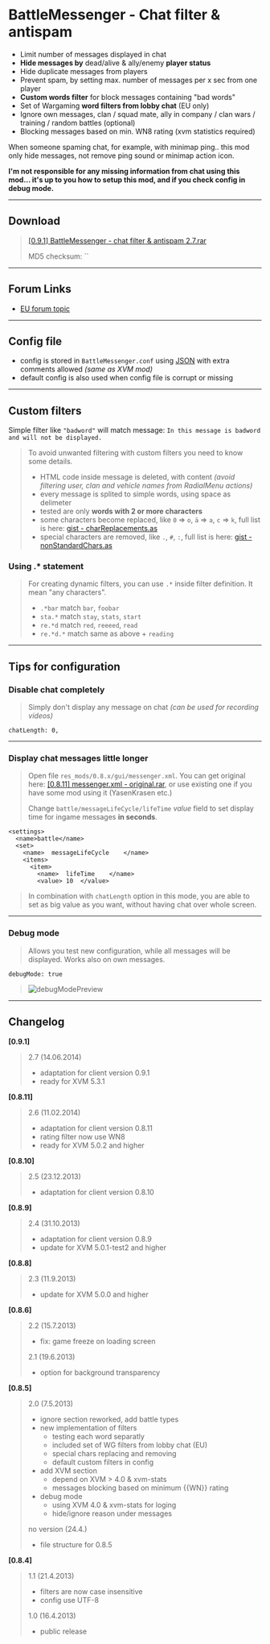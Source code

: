﻿# BattleMessenger - Chat filter & antispam
- Limit number of messages displayed in chat
- **Hide messages by** dead/alive & ally/enemy **player status**
- Hide duplicate messages from players
- Prevent spam, by setting max. number of messages per x sec from one player
- **Custom words filter** for block messages containing "bad words"
- Set of Wargaming **word filters from lobby chat** (EU only)
- Ignore own messages, clan / squad mate, ally in company / clan wars / training / random battles (optional)
- Blocking messages based on min. WN8 rating (xvm statistics required)

When someone spaming chat, for example, with minimap ping.. this mod only hide messages, not remove ping sound or minimap action icon.

**I'm not responsible for any missing information from chat using this mod... it's up to you how to setup this mod, and if you check config in debug mode.**

---

## Download
> [[0.9.1] BattleMessenger - chat filter & antispam 2.7.rar]()
>
> MD5 checksum: ``

---

## Forum Links
- [EU forum topic](http://forum.worldoftanks.eu/index.php?/topic/235204-)

---

## Config file
- config is stored in `BattleMessenger.conf` using [JSON](http://en.wikipedia.org/wiki/JavaScript_Object_Notation) with extra comments allowed *(same as XVM mod)*
- default config is also used when config file is corrupt or missing

---

## Custom filters
Simple filter like `"badword"` will match message: `In this message is badword and will not be displayed.`

>To avoid unwanted filtering with custom filters you need to know some details.
>
>- HTML code inside message is deleted, with content *(avoid filtering user, clan and vehicle names from RadialMenu actions)*
>- every message is splited to simple words, using space as delimeter
>- tested are only **words with 2 or more characters**
>- some characters become replaced, like `0` => `o`, `ä` => `a`, `c` => `k`, full list is here: [gist - charReplacements.as](https://gist.github.com/PavelMaca/3c9268e553ece98051f0#file-charreplacements-as)
>- special characters are removed, like `.`, `#`, `:`, full list is here: [gist - nonStandardChars.as](https://gist.github.com/PavelMaca/3c9268e553ece98051f0#file-nonstandardchars-as)

### Using .* statement
>For creating dynamic filters, you can use `.*` inside filter definition.
>It mean "any characters".
>
> - `.*bar` match `bar`, `foobar`
> - `sta.*` match `stay`, `stats`, `start`
> - `re.*d` match `red`, `reeeed`, `read`
> - `re.*d.*` match same as above + `reading`

---

## Tips for configuration
### Disable chat completely
>Simply don't display any message on chat *(can be used for recording videos)*

    chatLength: 0,

---

### Display chat messages little longer
>Open file `res_mods/0.8.x/gui/messenger.xml`.
>You can get original here: [[0.8.11] messenger.xml - original.rar](http://www.mediafire.com/download/v9pe1g89y1nl8mj),
>or use existing one if you have some mod using it (YasenKrasen etc.)
>
>Change `battle/messageLifeCycle/lifeTime` *value* field to set display time for ingame messages **in seconds**.

    <settings>
      <name>battle</name>
      <set>
        <name>	messageLifeCycle	</name>
        <items>
          <item>
            <name>	lifeTime	</name>
            <value>	10	</value>
>In combination with `chatLength` option in this mode, you are able to set as big value as you want, without having chat over whole screen.

---

### Debug mode
>Allows you test new configuration, while all messages will be displayed.
>Works also on own messages.

    debugMode: true
>![debugModePreview](http://imageshack.us/a/img837/9910/comp1t.png)

---

## Changelog
**[0.9.1]**
>2.7 (14.06.2014)
>- adaptation for client version 0.9.1
>- ready for XVM 5.3.1

**[0.8.11]**
>2.6 (11.02.2014)
>- adaptation for client version 0.8.11
>- rating filter now use WN8
>- ready for XVM 5.0.2 and higher

**[0.8.10]**
>2.5 (23.12.2013)
>- adaptation for client version 0.8.10

**[0.8.9]**
>2.4 (31.10.2013)
>- adaptation for client version 0.8.9
>- update for XVM 5.0.1-test2 and higher

**[0.8.8]**
>2.3 (11.9.2013)
>- update for XVM 5.0.0 and higher

**[0.8.6]**
>2.2 (15.7.2013)
>- fix: game freeze on loading screen
>
>2.1 (19.6.2013)
>- option for background transparency

**[0.8.5]**
>2.0 (7.5.2013)
>
>- ignore section reworked, add battle types
>- new implementation of filters
>    - testing each word separatly
>    - included set of WG filters from lobby chat (EU)
>    - special chars replacing and removing
>    - default custom filters in config
>- add XVM section
>    - depend on XVM > 4.0 & xvm-stats
>    - messages blocking based on minimum {{WN}} rating
>- debug mode
>    - using XVM 4.0 & xvm-stats for loging
>    - hide/ignore reason under messages
>
>no version (24.4.)
>
>- file structure for 0.8.5

**[0.8.4]**
>1.1 (21.4.2013)
>
>- filters are now case insensitive
>- config use UTF-8
>
>1.0 (16.4.2013)
>
>- public release